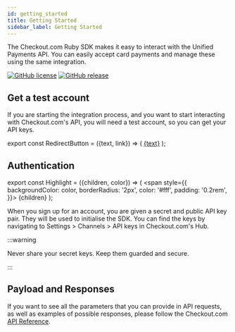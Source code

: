 ```yaml
---
id: getting_started
title: Getting Started
sidebar_label: Getting Started
---
```


The Checkout.com Ruby SDK makes it easy to interact with the Unified Payments API. You can easily accept card payments and manage these using the same integration.

[![GitHub license](https://img.shields.io/github/license/checkout/checkout-sdk-ruby.svg)](https://github.com/checkout/checkout-sdk-ruby/blob/master/LICENSE) [![GitHub release](https://img.shields.io/github/release/checkout/checkout-sdk-ruby.svg)](https://GitHub.com/checkout/checkout-sdk-ruby/releases/)

## Get a test account

If you are starting the integration process, and you want to start interacting with Checkout.com's API, you will need a test account, so you can get your API keys.

export const RedirectButton = ({text, link}) => (
<a
href={link}
target="\_blank"
className="get-test-account">{text}</a>
);

<RedirectButton text="Get a test account" link="https://www.checkout.com/get-test-account" />

## Authentication

export const Highlight = ({children, color}) => (
<span
style={{
      backgroundColor: color,
      borderRadius: '2px',
      color: '#fff',
      padding: '0.2rem',
    }}>
{children}
</span>
);

When you sign up for an account, you are given a secret and public API key pair. They will be used to initialise the SDK. You can find the keys by navigating to <Highlight color="#1877F2">Settings > Channels > API keys</Highlight> in Checkout.com's Hub.

:::warning

Never share your secret keys. Keep them guarded and secure.

:::

## Payload and Responses

If you want to see all the parameters that you can provide in API requests, as well as examples of possible responses, please follow the Checkout.com [API Reference](https://api-reference.checkout.com/).